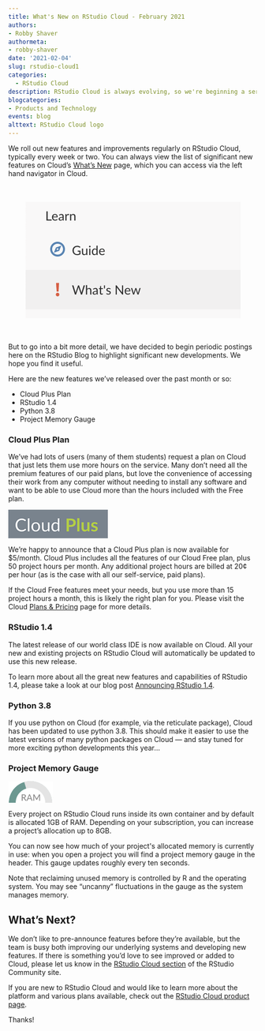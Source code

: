```yaml
---
title: What's New on RStudio Cloud - February 2021
authors: 
- Robby Shaver
authormeta:
- robby-shaver
date: '2021-02-04'
slug: rstudio-cloud1
categories:
  - RStudio Cloud
description: RStudio Cloud is always evolving, so we're beginning a series of blog posts to highlight things that have changed behind the scenes.
blogcategories:
- Products and Technology
events: blog
alttext: RStudio Cloud logo
---
```


We roll out new features and improvements regularly on RStudio Cloud, typically every week or two. You can always view the list of significant new features on Cloud’s <a href="https://rstudio.cloud/learn/whats-new" target="_blank" rel="noopener noreferrer">What’s New</a> page, which you can access via the left hand navigator in Cloud.

<div class = "screenshot">
<img align="center" style="padding: 35px" src="menu.png" alt="menu screenshot">
</div>

But to go into a bit more detail, we have decided to begin periodic postings here on the RStudio Blog to highlight significant new developments. We hope you find it useful.

Here are the new features we’ve released over the past month or so:

*   Cloud Plus Plan
*   RStudio 1.4
*   Python 3.8
*   Project Memory Gauge

### Cloud Plus Plan

We’ve had lots of users (many of them students) request a plan on Cloud that just lets them use more hours on the service.  Many don’t need all the premium features of our paid plans, but love the convenience of accessing their work from any computer without needing to install any software and want to be able to use Cloud more than the hours included with the Free plan.

<div class = "screenshot">
<img align="center" style="padding: 35px:" src="cloud-plus.png" alt="Cloud plus logo">
</div>

We’re happy to announce that a Cloud Plus plan is now available for $5/month. Cloud Plus includes all the features of our Cloud Free plan, plus 50 project hours per month. Any additional project hours are billed at 20¢ per hour (as is the case with all our self-service, paid plans).

If the Cloud Free features meet your needs, but you use more than 15 project hours a month, this is likely the right plan for you. Please visit the Cloud <a href="https://rstudio.cloud/plans/plus" target="_blank" rel="noopener noreferrer">Plans & Pricing</a> page for more details. 

### RStudio 1.4

The latest release of our world class IDE is now available on Cloud. All your new and existing projects on RStudio Cloud will automatically be updated to use this new release.

To learn more about all the great new features and capabilities of RStudio 1.4, please take a look at our blog post <a href="https://blog.rstudio.com/2021/01/19/announcing-rstudio-1-4/" target="_blank" rel="noopener noreferrer">Announcing RStudio 1.4</a>.

### Python 3.8

If you use python on Cloud (for example, via the reticulate package), Cloud has been updated to use python 3.8. This should make it easier to use the latest versions of many python packages on Cloud — and stay tuned for more exciting python developments this year…

### Project Memory Gauge

<div class = "screenshot">
<img align="center" style="padding: 35px:" src="ram-144.png" alt="New RAM meter">
</div>

Every project on RStudio Cloud runs inside its own container and by default is allocated 1GB of RAM. Depending on your subscription, you can increase a project’s allocation up to 8GB.

You can now see how much of your project's allocated memory is currently in use: when you open a project you will find a project memory gauge in the header. This gauge updates roughly every ten seconds.

Note that reclaiming unused memory is controlled by R and the operating system. You may see “uncanny” fluctuations in the gauge as the system manages memory.

## What’s Next?

We don’t like to pre-announce features before they’re available, but the team is busy both improving our underlying systems and developing new features. If there is something you’d love to see improved or added to Cloud, please let us know in the <a href="https://community.rstudio.com/c/rstudio-cloud" target="_blank" rel="noopener noreferrer">RStudio Cloud section</a> of the RStudio Community site.

If you are new to RStudio Cloud and would like to learn more about the platform and various plans available, check out the <a href="https://rstudio.com/products/cloud/" target="_blank" rel="noopener noreferrer">RStudio Cloud product page</a>. 

Thanks!
